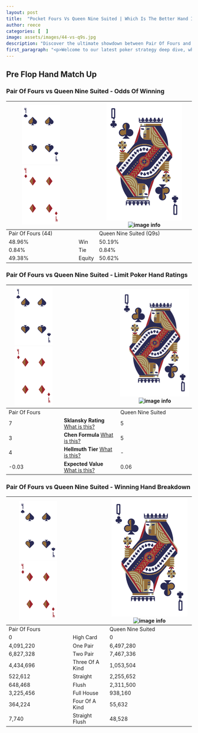 ```yaml
---
layout: post
title:  "Pocket Fours Vs Queen Nine Suited | Which Is The Better Hand In Poker? A Complete Guide"
author: reece
categories: [  ]
image: assets/images/44-vs-q9s.jpg
description: "Discover the ultimate showdown between Pair Of Fours and Queen Nine Suited in poker! Uncover the odds, strategies, and scenarios where one hand triumphs over the other. Get ready to up your poker game with this thrilling analysis."
first_paragraph: "<p>Welcome to our latest poker strategy deep dive, where we're pitting two distinct hands against each other in a high-stakes showdown: Pair Of Fours vs Queen Nine Suited.</p><p>In the dynamic world of poker, every decision counts, and knowing which hand holds the upper hand is key to your success at the table.</p><p>In this article, we'll dissect these two hands, explore the scenarios where one dominates the other, and equip you with the knowledge to make strategic choices that can tip the odds in your favor.</p><p>Get ready to unravel the intriguing dynamics of these poker hands and elevate your game to new heights.</p>"
---
```




[comment]: # (sp0)

## Pre Flop Hand Match Up

<div class="table hand-ratings" markdown="1"> 



### Pair Of Fours vs Queen Nine Suited - Odds Of Winning


    
| ![image info](assets/images/hand1/4.png) ![image info](assets/images/hand1/4o.png) |  | ![image info](assets/images/hand2/Q.png) ![image info](assets/images/hand2/9s.png) |
| -------- | -------- | -------- |
| Pair Of Fours (44) |  | Queen Nine Suited (Q9s) |
| 48.96% | Win | 50.19% |
| 0.84% | Tie | 0.84% |
| 49.38% | Equity | 50.62% |




[comment]: # (sp1)



### Pair Of Fours vs Queen Nine Suited - Limit Poker Hand Ratings


    
| ![image info](assets/images/hand1/4.png) ![image info](assets/images/hand1/4o.png) |  | ![image info](assets/images/hand2/Q.png) ![image info](assets/images/hand2/9s.png) |
| -------- | -------- | -------- |
| Pair Of Fours |  | Queen Nine Suited |
| 7 | **Sklansky Rating** [What is this?](/sklansky-rating-explained) | 5 |
| 3 | **Chen Formula** [What is this?](/chen-formula-explained) | 5 |
| 4 | **Hellmuth Tier** [What is this?](/Hellmuth-tier-explained) | - |
| -0.03 | **Expected Value** [What is this?](/expected-value-explained) | 0.06 |




[comment]: # (sp2)



### Pair Of Fours vs Queen Nine Suited - Winning Hand Breakdown


    
| ![image info](assets/images/hand1/4.png) ![image info](assets/images/hand1/4o.png) |  | ![image info](assets/images/hand2/Q.png) ![image info](assets/images/hand2/9s.png) |
| -------- | -------- | -------- |
| Pair Of Fours |  | Queen Nine Suited |
| 0 | High Card | 0 |
| 4,091,220 | One Pair | 6,497,280 |
| 6,827,328 | Two Pair | 7,467,336 |
| 4,434,696 | Three Of A Kind | 1,053,504 |
| 522,612 | Straight | 2,255,652 |
| 648,468 | Flush | 2,311,500 |
| 3,225,456 | Full House | 938,160 |
| 364,224 | Four Of A Kind | 55,632 |
| 7,740 | Straight Flush | 48,528 |




[comment]: # (sp3)



</div>

[comment]: # (sp4)



[comment]: # (sp5)


